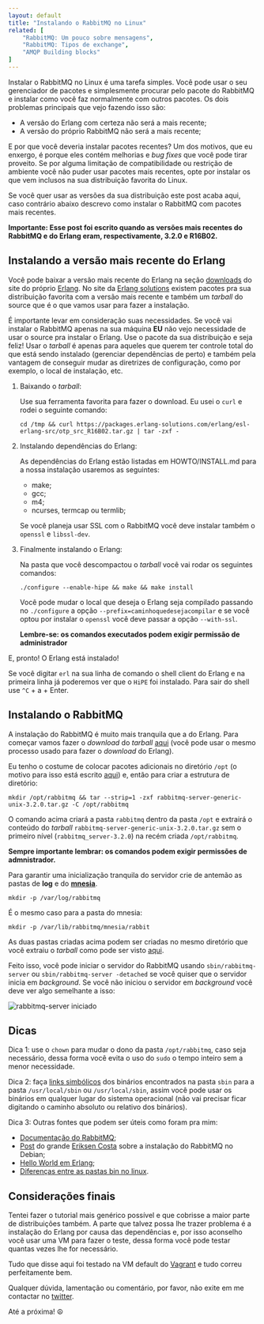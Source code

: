```yaml
---
layout: default
title: "Instalando o RabbitMQ no Linux"
related: [
    "RabbitMQ: Um pouco sobre mensagens",
    "RabbitMQ: Tipos de exchange",
    "AMQP Building blocks"
]
---
```


Instalar o RabbitMQ no Linux é uma tarefa simples. Você pode usar o seu gerenciador de pacotes e simplesmente procurar pelo pacote do RabbitMQ e instalar como você faz normalmente com outros pacotes. Os dois problemas principais que vejo fazendo isso são:

* A versão do Erlang com certeza não será a mais recente;
* A versão do próprio RabbitMQ não será a mais recente;

E por que você deveria instalar pacotes recentes? Um dos motivos, que eu enxergo, é porque eles contém melhorias e *bug fixes* que você pode tirar proveito. Se por alguma limitação de compatibilidade ou restrição de ambiente você não puder usar pacotes mais recentes, opte por instalar os que vem inclusos na sua distribuição favorita do Linux.

Se você quer usar as versões da sua distribuição este post acaba aqui, caso contrário abaixo descrevo como instalar o RabbitMQ com pacotes mais recentes.

**Importante: Esse post foi escrito quando as versões mais recentes do RabbitMQ e do Erlang eram, respectivamente, 3.2.0 e R16B02.**

## Instalando a versão mais recente do Erlang ##

Você pode baixar a versão mais recente do Erlang na seção [downloads](http://www.erlang.org/download.html) do site do próprio [Erlang](http://www.erlang.com). No site da [Erlang solutions](https://www.erlang-solutions.com/downloads/download-erlang-otp) existem pacotes pra sua distribuição favorita com a versão mais recente e também um *tarball* do source que é o que vamos usar para fazer a instalação.

É importante levar em consideração suas necessidades. Se você vai instalar o RabbitMQ apenas na sua máquina **EU** não vejo necessidade de usar o source pra instalar o Erlang. Use o pacote da sua distribuição e seja feliz! Usar o *tarball* é apenas para aqueles que querem ter controle total do que está sendo instalado (gerenciar dependências de perto) e também pela vantagem de conseguir mudar as diretrizes de configuração, como por exemplo, o local de instalação, etc.

1. Baixando o *tarball*:

   Use sua ferramenta favorita para fazer o download. Eu usei o ```curl``` e rodei o seguinte comando:

   ```cd /tmp && curl https://packages.erlang-solutions.com/erlang/esl-erlang-src/otp_src_R16B02.tar.gz | tar -zxf -```

2. Instalando dependências do Erlang:

   As dependências do Erlang estão listadas em HOWTO/INSTALL.md para a nossa instalação usaremos as seguintes:

   * make;
   * gcc;
   * m4;
   * ncurses, termcap ou termlib;

   Se você planeja usar SSL com o RabbitMQ você deve instalar também o ```openssl``` e ```libssl-dev```.

3. Finalmente instalando o Erlang:

   Na pasta que você descompactou o *tarball* você vai rodar os seguintes comandos:

   ```./configure --enable-hipe && make && make install```

   Você pode mudar o local que deseja o Erlang seja compilado passando no ```./configure``` a opção ```--prefix=caminhoquedesejacompilar``` e se você optou por instalar o ```openssl``` você deve passar a opção ```--with-ssl```.

   **Lembre-se: os comandos executados podem exigir permissão de administrador**

E, pronto! O Erlang está instalado!

Se você digitar ```erl``` na sua linha de comando o shell client do Erlang e na primeira linha já poderemos ver que o ```HiPE``` foi instalado. Para sair do shell use ```^C``` + a + Enter. 

## Instalando o RabbitMQ ##

A instalação do RabbitMQ é muito mais tranquila que a do Erlang. Para começar vamos fazer o *download* do *tarball* [aqui](http://www.rabbitmq.com/releases/rabbitmq-server/v3.2.0/rabbitmq-server-generic-unix-3.2.0.tar.gz) (você pode usar o mesmo processo usado para fazer o *download* do Erlang).

Eu tenho o costume de colocar pacotes adicionais no diretório ```/opt``` (o motivo para isso está escrito [aqui](http://www.linuxtopia.org/online_books/linux_beginner_books/linux_filesystem/opt.html)) e, então para criar a estrutura de diretório:

 ```mkdir /opt/rabbitmq && tar --strip=1 -zxf rabbitmq-server-generic-unix-3.2.0.tar.gz -C /opt/rabbitmq```

O comando acima criará a pasta ```rabbitmq``` dentro da pasta ```/opt``` e extrairá o conteúdo do *tarball* ```rabbitmq-server-generic-unix-3.2.0.tar.gz``` sem o primeiro nível (```rabbitmq_server-3.2.0```) na recém criada ```/opt/rabbitmq```.

**Sempre importante lembrar: os comandos podem exigir permissões de admnistrador.**

Para garantir uma inicialização tranquila do servidor crie de antemão as pastas de **log** e do **[mnesia](http://www.erlang.org/doc/man/mnesia.html)**.

```mkdir -p /var/log/rabbitmq```

É o mesmo caso para a pasta do mnesia:

```mkdir -p /var/lib/rabbitmq/mnesia/rabbit```

As duas pastas criadas acima podem ser criadas no mesmo diretório que você extraiu o *tarball* como pode ser visto [aqui](http://www.rabbitmq.com/relocate.html).

Feito isso, você pode iniciar o servidor do RabbitMQ usando ```sbin/rabbitmq-server``` ou ```sbin/rabbitmq-server -detached``` se você quiser que o servidor inicia em *background*. Se você não iniciou o servidor em *background* você deve ver algo semelhante a isso:

![rabbitmq-server iniciado](http://i.imgur.com/ttXQCDP.png?1)

## Dicas ##

Dica 1: use o ```chown``` para mudar o dono da pasta ```/opt/rabbitmq```, caso seja necessário, dessa forma você evita o uso do ```sudo``` o tempo inteiro sem a menor necessidade.

Dica 2: faça [links simbólicos](http://www.cyberciti.biz/tips/understanding-unixlinux-symbolic-soft-and-hard-links.html) dos binários encontrados na pasta ```sbin``` para a pasta ```/usr/local/sbin``` ou ```/usr/local/sbin```, assim você pode usar os binários em qualquer lugar do sistema operacional (não vai precisar ficar digitando o caminho absoluto ou relativo dos binários).

Dica 3: Outras fontes que podem ser úteis como foram pra mim:

* [Documentação do RabbitMQ](http://www.rabbitmq.com/install-generic-unix.html);
* [Post](http://blog.eriksen.com.br/pt-br/instalar-rabbitmq-com-ultima-versao-erlang-no-debian) do grande [Eriksen Costa](https://twitter.com/eriksencosta) sobre a instalação do RabbitMQ no Debian;
* [Hello World em Erlang](http://dsingleton.co.uk/blog/erlang-beginners-tutorial);
* [Diferenças entre as pastas bin no linux](http://superuser.com/questions/325194/what-are-the-meanings-of-usr-sbin-usr-local-sbin-and-usr-local-bin).

## Considerações finais ##

Tentei fazer o tutorial mais genérico possível e que cobrisse a maior parte de distribuições também. A parte que talvez possa lhe trazer problema é a instalação do Erlang por causa das dependências e, por isso aconselho você usar uma VM para fazer o teste, dessa forma você pode testar quantas vezes lhe for necessário.

Tudo que disse aqui foi testado na VM default do [Vagrant](http://www.vagrantup.com/) e tudo correu perfeitamente bem.

Qualquer dúvida, lamentação ou comentário, por favor, não exite em me contactar no [twitter](https://twitter.com/nelsonsar).

Até a próxima! ☮
